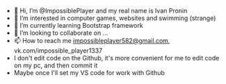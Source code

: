 - 👋 Hi, I’m @ImpossiblePlayer and my real name is Ivan Pronin
- 👀 I’m interested in computer games, websites and swimming (strange)
- 🌱 I’m currently learning Bootstrap framework
- 💞️ I’m looking to collaborate on ...
- 📫 How to reach me impossibleplayer582@gmail.com, vk.com/impossible_player1337
- I don't edit code on the Github, it's more convenient for me to edit code on my pc, and then commit it
- Maybe once I'll set my VS code for work with Github

<!---
ImpossiblePlayer/ImpossiblePlayer is a ✨ special ✨ repository because its `README.md` (this file) appears on your GitHub profile.
You can click the Preview link to take a look at your changes.
--->
